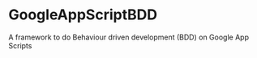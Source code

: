 GoogleAppScriptBDD
==================

A framework to do Behaviour driven development (BDD) on Google App Scripts